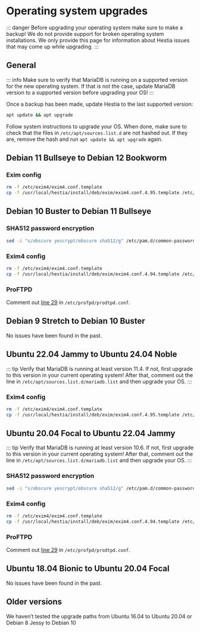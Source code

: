 # Operating system upgrades

::: danger
Before upgrading your operating system make sure to make a backup! We do not provide support for broken operating system installations. We only provide this page for information about Hestia issues that may come up while upgrading.
:::

## General

::: info
Make sure to verify that MariaDB is running on a supported version for the new operating system. If that is not the case, update MariaDB version to a supported version before upgrading your OS!
:::

Once a backup has been made, update Hestia to the last supported version:

```bash
apt update && apt upgrade
```

Follow system instructions to upgrade your OS. When done, make sure to check that the files in `/etc/apt/sources.list.d` are not hashed out. If they are, remove the hash and run `apt update && apt upgrade` again.

## Debian 11 Bullseye to Debian 12 Bookworm

### Exim config

```bash
rm -f /etc/exim4/exim4.conf.template
cp -f /usr/local/hestia/install/deb/exim/exim4.conf.4.95.template /etc/exim4/exim4.conf.template
```

## Debian 10 Buster to Debian 11 Bullseye

### SHA512 password encryption

```bash
sed -i "s/obscure yescrypt/obscure sha512/g" /etc/pam.d/common-password
```

### Exim4 config

```bash
rm -f /etc/exim4/exim4.conf.template
cp -f /usr/local/hestia/install/deb/exim/exim4.conf.4.94.template /etc/exim4/exim4.conf.template
```

### ProFTPD

Comment out [line 29](https://github.com/hestiacp/hestiacp/blob/1ff8a4e5207aae1e241954a83b7e8070bcdca788/install/deb/proftpd/proftpd.conf#L29) in `/etc/profpd/prodtpd.conf`.

## Debian 9 Stretch to Debian 10 Buster

No issues have been found in the past.

## Ubuntu 22.04 Jammy to Ubuntu 24.04 Noble

::: tip
Verify that MariaDB is running at least version 11.4. If not, first upgrade to this version in your current operating system! After that, comment out the line in `/etc/apt/sources.list.d/mariadb.list` and then upgrade your OS.
:::

### Exim4 config

```bash
rm -f /etc/exim4/exim4.conf.template
cp -f /usr/local/hestia/install/deb/exim/exim4.conf.4.95.template /etc/exim4/exim4.conf.template
```

## Ubuntu 20.04 Focal to Ubuntu 22.04 Jammy

::: tip
Verify that MariaDB is running at least version 10.6. If not, first upgrade to this version in your current operating system! After that, comment out the line in `/etc/apt/sources.list.d/mariadb.list` and then upgrade your OS.
:::

### SHA512 password encryption

```bash
sed -i "s/obscure yescrypt/obscure sha512/g" /etc/pam.d/common-password
```

### Exim4 config

```bash
rm -f /etc/exim4/exim4.conf.template
cp -f /usr/local/hestia/install/deb/exim/exim4.conf.4.94.template /etc/exim4/exim4.conf.template
```

### ProFTPD

Comment out [line 29](https://github.com/hestiacp/hestiacp/blob/1ff8a4e5207aae1e241954a83b7e8070bcdca788/install/deb/proftpd/proftpd.conf#L29) in `/etc/profpd/prodtpd.conf`.

## Ubuntu 18.04 Bionic to Ubuntu 20.04 Focal

No issues have been found in the past.

## Older versions

We haven’t tested the upgrade paths from Ubuntu 16.04 to Ubuntu 20.04 or Debian 8 Jessy to Debian 10
